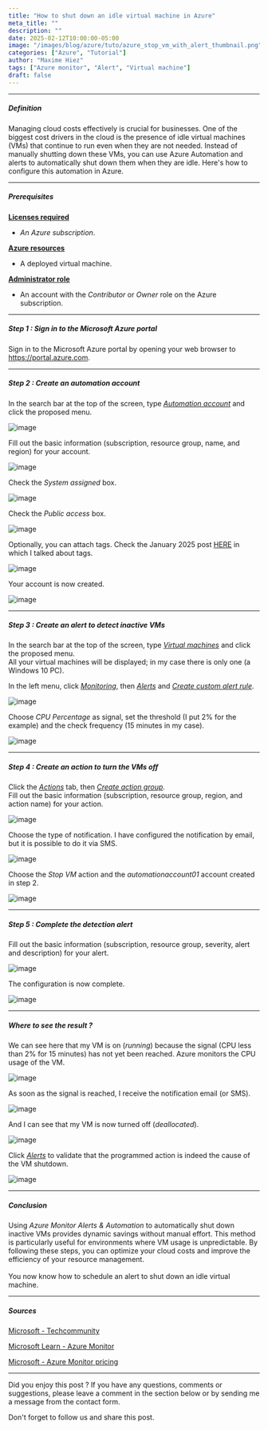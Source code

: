 ```yaml
---
title: "How to shut down an idle virtual machine in Azure"
meta_title: ""
description: ""
date: 2025-02-12T10:00:00-05:00
image: "/images/blog/azure/tuto/azure_stop_vm_with_alert_thumbnail.png"
categories: ["Azure", "Tutorial"]
author: "Maxime Hiez"
tags: ["Azure monitor", "Alert", "Virtual machine"]
draft: false
---
```

---

##### Definition
Managing cloud costs effectively is crucial for businesses. One of the biggest cost drivers in the cloud is the presence of idle virtual machines (VMs) that continue to run even when they are not needed. Instead of manually shutting down these VMs, you can use Azure Automation and alerts to automatically shut down them when they are idle. Here's how to configure this automation in Azure.

---

##### Prerequisites
**<u>Licenses required</u>**
- *An Azure subscription*.

**<u>Azure resources</u>**
- A deployed virtual machine.

**<u>Administrator role</u>**
- An account with the *Contributor* or *Owner* role on the Azure subscription.

---

##### Step 1 : Sign in to the Microsoft Azure portal
Sign in to the Microsoft Azure portal by opening your web browser to https://portal.azure.com.

---

##### Step 2 : Create an automation account
In the search bar at the top of the screen, type *<u>Automation account</u>* and click the proposed menu.

![image](/images/blog/azure/tuto/azure_stop_vm_with_alert_001.png)

Fill out the basic information (subscription, resource group, name, and region) for your account.

![image](/images/blog/azure/tuto/azure_stop_vm_with_alert_002.png)

Check the *System assigned* box.

![image](/images/blog/azure/tuto/azure_stop_vm_with_alert_003.png)

Check the *Public access* box.

![image](/images/blog/azure/tuto/azure_stop_vm_with_alert_004.png)

Optionally, you can attach tags. Check the January 2025 post [HERE](https://maxime.hiez.ca/blog/2025-01-24-azure-add-tags-vm) in which I talked about tags.

![image](/images/blog/azure/tuto/azure_stop_vm_with_alert_005.png)

Your account is now created.

![image](/images/blog/azure/tuto/azure_stop_vm_with_alert_006.png)

---

##### Step 3 : Create an alert to detect inactive VMs
In the search bar at the top of the screen, type *<u>Virtual machines</u>* and click the proposed menu.<br/>
All your virtual machines will be displayed; in my case there is only one (a Windows 10 PC).

In the left menu, click *<u>Monitoring</u>*, then *<u>Alerts</u>* and *<u>Create custom alert rule</u>*.

![image](/images/blog/azure/tuto/azure_stop_vm_with_alert_007.png)

Choose *CPU Percentage* as signal, set the threshold (I put 2% for the example) and the check frequency (15 minutes in my case).

![image](/images/blog/azure/tuto/azure_stop_vm_with_alert_008.png)

---

##### Step 4 : Create an action to turn the VMs off
Click the *<u>Actions</u>* tab, then *<u>Create action group</u>*.<br/>
Fill out the basic information (subscription, resource group, region, and action name) for your action.

![image](/images/blog/azure/tuto/azure_stop_vm_with_alert_009.png)

Choose the type of notification. I have configured the notification by email, but it is possible to do it via SMS.

![image](/images/blog/azure/tuto/azure_stop_vm_with_alert_010.png)

Choose the *Stop VM* action and the *automationaccount01* account created in step 2.

![image](/images/blog/azure/tuto/azure_stop_vm_with_alert_011.png)

---

##### Step 5 : Complete the detection alert
Fill out the basic information (subscription, resource group, severity, alert and description) for your alert.

![image](/images/blog/azure/tuto/azure_stop_vm_with_alert_012.png)

The configuration is now complete.

![image](/images/blog/azure/tuto/azure_stop_vm_with_alert_013.png)

---

##### Where to see the result ?
We can see here that my VM is on (*running*) because the signal (CPU less than 2% for 15 minutes) has not yet been reached. Azure monitors the CPU usage of the VM.

![image](/images/blog/azure/tuto/azure_stop_vm_with_alert_014.png)

As soon as the signal is reached, I receive the notification email (or SMS).

![image](/images/blog/azure/tuto/azure_stop_vm_with_alert_015.png)

And I can see that my VM is now turned off (*deallocated*).

![image](/images/blog/azure/tuto/azure_stop_vm_with_alert_016.png)

Click *<u>Alerts</u>* to validate that the programmed action is indeed the cause of the VM shutdown.

![image](/images/blog/azure/tuto/azure_stop_vm_with_alert_017.png)

---

##### Conclusion
Using *Azure Monitor Alerts & Automation* to automatically shut down inactive VMs provides dynamic savings without manual effort. This method is particularly useful for environments where VM usage is unpredictable. By following these steps, you can optimize your cloud costs and improve the efficiency of your resource management.<br/><br/>
You now know how to schedule an alert to shut down an idle virtual machine.

---

##### Sources
[Microsoft - Techcommunity](https://techcommunity.microsoft.com/blog/startupsatmicrosoftblog/how-to-automatically-shut-down-idle-vms-in-azure/4376055)

[Microsoft Learn - Azure Monitor](https://learn.microsoft.com/en-us/azure/azure-monitor/alerts/alerts-overview)

[Microsoft - Azure Monitor pricing](https://azure.microsoft.com/en-us/pricing/details/monitor)

---


Did you enjoy this post ? If you have any questions, comments or suggestions, please leave a comment in the section below or by sending me a message from the contact form.

Don't forget to follow us and share this post.